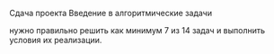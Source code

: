 Сдача проекта Введение в алгоритмические задачи

нужно правильно решить как минимум 7 из 14 задач и выполнить условия их реализации. 
